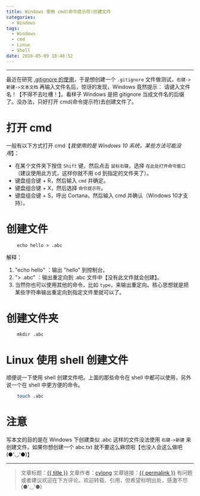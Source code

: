 ```yaml
---
title: Windows 使用 cmd(命令提示符)创建文件
categories:
  - Windows
tags:
  - Windows
  - cmd
  - Linux
  - Shell
date: 2016-05-09 18:48:52
---
```

---

最近在研究 [.gitignore 的使用][1]，于是想创建一个 `.gitignore` 文件做测试，`右键->新建->文本文档` 再输入文件名后，惊讶的发现，Windows 竟然提示： 请键入文件名！【不得不去吐槽！】。看样子 Windows 是把 gitignore 当成文件名的后缀了。没办法，只好打开 cmd(命令提示符)去创建文件了。

<!-- more -->

# 打开 cmd

一般有以下方式打开 cmd【*我使用的是 Windows 10 系统，某些方法可能没用*】：
*   在某个文件夹下按住 `Shift` 键，然后点击 `鼠标右键`，选择 `在此处打开命令窗口`（建议使用此方式，这样你就不用 cd 到指定的文件夹了）。
*   键盘组合键 <span class="fa fa-windows"></span> + R，然后输入 `cmd` 并确定。
*   键盘组合键 <span class="fa fa-windows"></span> + X，然后选择 `命令提示符`。
*   键盘组合键 <span class="fa fa-windows"></span> + S，呼出 Cortana，然后输入 cmd 并确认（Windows 10才支持）。

# 创建文件

```
    echo hello > .abc
```

解释：

1. "echo hello" ：输出 "hello" 到控制台。
2. "\> .abc" ：输出重定向到 .abc 文件中【没有此文件就会创建】。
3. 当然你也可以使用其他的命令，比如 `type`，来输出重定向。核心思想就是把某些字符串输出重定向到指定文件里就可以了。

# 创建文件夹

```
    mkdir .abc
```

# Linux 使用 shell 创建文件

顺便说一下使用 shell 创建文件吧。上面的那些命令在 shell 中都可以使用，另外说一个在 shell 中更方便的命令。

```sh
    touch .abc
```

# 注意

写本文的目的是在 Windows 下创建类似 .abc 这样的文件没法使用 `右键->新建` 来创建文件。如果你想创建一个 abc.txt 就不要这么麻烦啦【也没人会这么做吧(●'◡'●)】

---

> 文章标题：<a href='{{ permalink }}' title='{{ title }}' >{{ title }}</a>
> 文章作者：[cylong](http://www.cylong.com/about/ "cylong")
> 文章链接：<a href='{{ permalink }}' title='{{ title }}' >{{ permalink }}</a>
> 有问题或者建议欢迎在下方评论。欢迎转载、引用，但希望标明出处，感激不尽(●'◡'●)


[1]: http://www.cylong.com/blog/2016/05/19/gitignore/ ".gitignore 的使用"
